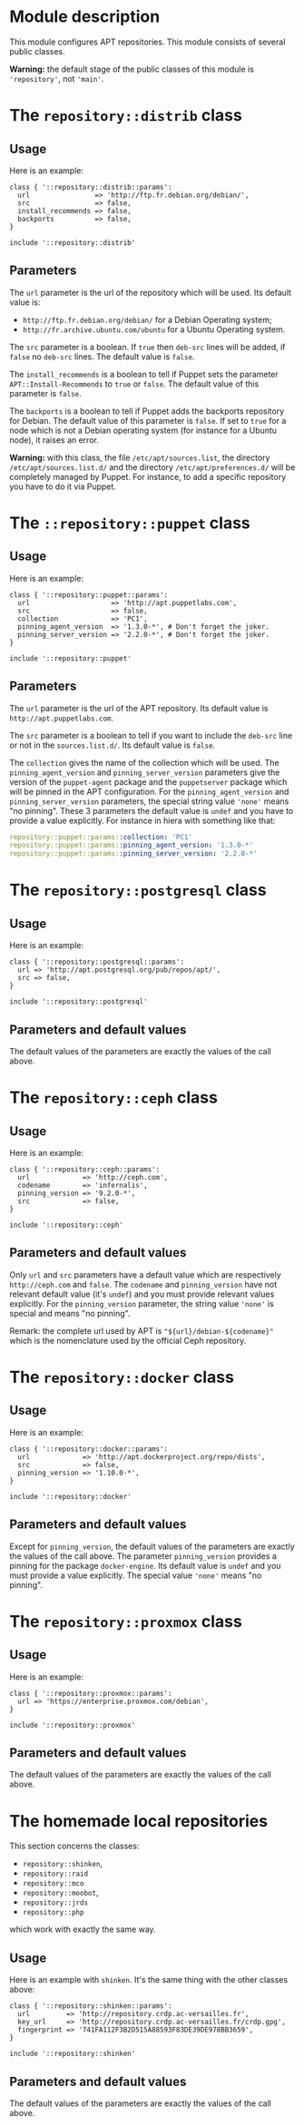 # Module description

This module configures APT repositories. This module
consists of several public classes.

**Warning:** the default stage of the public classes of this
module is `'repository'`, not `'main'`.




# The `repository::distrib` class

## Usage

Here is an example:

```puppet
class { '::repository::distrib::params':
  url                => 'http://ftp.fr.debian.org/debian/',
  src                => false,
  install_recommends => false,
  backports          => false,
}

include '::repository::distrib'
```

## Parameters

The `url` parameter is the url of the repository
which will be used. Its default value is:

* `http://ftp.fr.debian.org/debian/` for a Debian Operating system;
* `http://fr.archive.ubuntu.com/ubuntu` for a Ubuntu Operating system.

The `src` parameter is a boolean. If `true` then `deb-src`
lines will be added, if `false` no `deb-src` lines. The
default value is `false`.

The `install_recommends` is a boolean to tell if Puppet
sets the parameter `APT::Install-Recommends` to `true`
or `false`. The default value of this parameter is `false`.

The `backports` is a boolean to tell if Puppet
adds the backports repository for Debian. The default value
of this parameter is `false`. If set to `true` for a node which
is not a Debian operating system (for instance for a Ubuntu node),
it raises an error.

**Warning:** with this class, the file `/etc/apt/sources.list`,
the directory `/etc/apt/sources.list.d/` and the directory
`/etc/apt/preferences.d/` will be completely managed by Puppet.
For instance, to add a specific repository you have to do it
via Puppet.




# The `::repository::puppet` class

## Usage

Here is an example:

```puppet
class { '::repository::puppet::params':
  url                    => 'http://apt.puppetlabs.com',
  src                    => false,
  collection             => 'PC1',
  pinning_agent_version  => '1.3.0-*', # Don't forget the joker.
  pinning_server_version => '2.2.0-*', # Don't forget the joker.
}

include '::repository::puppet'
```

## Parameters

The `url` parameter is the url of the APT repository.
Its default value is `http://apt.puppetlabs.com`.

The `src` parameter is a boolean to tell if you
want to include the `deb-src` line or not in the
`sources.list.d/`. Its default value is `false`.

The `collection` gives the name of the collection
which will be used. The `pinning_agent_version` and
`pinning_server_version` parameters give the version
of the `puppet-agent` package and the `puppetserver` package
which will be pinned in the APT configuration. For the
`pinning_agent_version` and
`pinning_server_version` parameters, the special
string value `'none'` means "no pinning". These 3 parameters
the default value is `undef` and you have to provide a value
explicitly. For instance in hiera with something like that:

```yaml
repository::puppet::params::collection: 'PC1'
repository::puppet::params::pinning_agent_version: '1.3.0-*'
repository::puppet::params::pinning_server_version: '2.2.0-*'
```




# The `repository::postgresql` class

## Usage

Here is an example:

```puppet
class { '::repository::postgresql::params':
  url => 'http://apt.postgresql.org/pub/repos/apt/',
  src => false,
}

include '::repository::postgresql'
```

## Parameters and default values

The default values of the parameters are exactly
the values of the call above.




# The `repository::ceph` class

## Usage

Here is an example:

```puppet
class { '::repository::ceph::params':
  url             => 'http://ceph.com',
  codename        => 'infernalis',
  pinning_version => '9.2.0-*',
  src             => false,
}

include '::repository::ceph'
```

## Parameters and default values

Only `url` and `src` parameters have a default
value which are respectively `http://ceph.com` and `false`.
The `codename` and `pinning_version` have not
relevant default value (it's `undef`) and you must provide
relevant values explicitly. For the `pinning_version`
parameter, the string value `'none'` is special and means
"no pinning".

Remark: the complete url used by APT is
`"${url}/debian-${codename}"` which is the nomenclature used
by the official Ceph repository.




# The `repository::docker` class

## Usage

Here is an example:

```puppet
class { '::repository::docker::params':
  url             => 'http://apt.dockerproject.org/repo/dists',
  src             => false,
  pinning_version => '1.10.0-*',
}

include '::repository::docker'
```

## Parameters and default values

Except for `pinning_version`, the default values of
the parameters are exactly the values of the call above. The
parameter `pinning_version` provides a pinning for
the package `docker-engine`. Its default value is `undef`
and you must provide a value explicitly. The special value
`'none'` means "no pinning".




# The `repository::proxmox` class

## Usage

Here is an example:

```puppet
class { '::repository::proxmox::params':
  url => 'https://enterprise.proxmox.com/debian',
}

include '::repository::proxmox'
```

## Parameters and default values

The default values of the parameters are exactly
the values of the call above.




# The homemade local repositories

This section concerns the classes:

- `repository::shinken`,
- `repository::raid`
- `repository::mco`
- `repository::moobot`,
- `repository::jrds`
- `repository::php`

which work with exactly the same way.

## Usage

Here is an example with `shinken`. It's the same thing with
the other classes above:

```puppet
class { '::repository::shinken::params':
  url         => 'http://repository.crdp.ac-versailles.fr',
  key_url     => 'http://repository.crdp.ac-versailles.fr/crdp.gpg',
  fingerprint => '741FA112F3B2D515A88593F83DE39DE978BB3659',
}

include '::repository::shinken'
```

## Parameters and default values

The default values of the parameters are exactly
the values of the call above.




